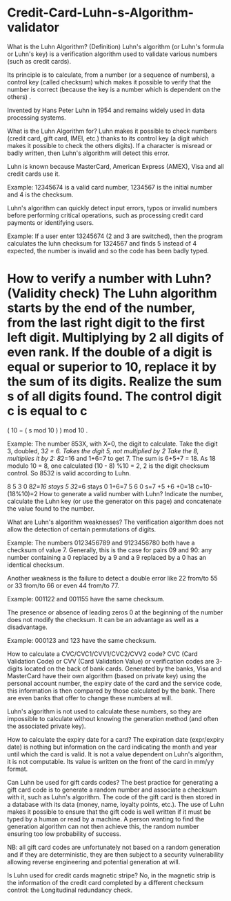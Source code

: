 # Credit-Card-Luhn-s-Algorithm-validator


What is the Luhn Algorithm? (Definition)
Luhn's algorithm (or Luhn's formula or Luhn's key) is a verification algorithm used to validate various numbers (such as credit cards).

Its principle is to calculate, from a number (or a sequence of numbers), a control key (called checksum) which makes it possible to verify that the number is correct (because the key is a number which is dependent on the others) .

Invented by Hans Peter Luhn in 1954 and remains widely used in data processing systems.

What is the Luhn Algorithm for?
Luhn makes it possible to check numbers (credit card, gift card, IMEI, etc.) thanks to its control key (a digit which makes it possible to check the others digits). If a character is misread or badly written, then Luhn's algorithm will detect this error.

Luhn is known because MasterCard, American Express (AMEX), Visa and all credit cards use it.

Example: 12345674 is a valid card number, 1234567 is the initial number and 4 is the checksum.

Luhn's algorithm can quickly detect input errors, typos or invalid numbers before performing critical operations, such as processing credit card payments or identifying users.

Example: If a user enter 13245674 (2 and 3 are switched), then the program calculates the luhn checksum for 1324567 and finds 5 instead of 4 expected, the number is invalid and so the code has been badly typed.

How to verify a number with Luhn? (Validity check)
The Luhn algorithm starts by the end of the number, from the last right digit to the first left digit. Multiplying by 2 all digits of even rank. If the double of a digit is equal or superior to 10, replace it by the sum of its digits. Realize the sum 
s
 of all digits found. The control digit 
c
 is equal to 
c
=
(
10
−
(
s
mod
10
)
)
mod
10
.

Example: The number 853X, with X=0, the digit to calculate.
Take the digit 3, doubled, 3*2 = 6.
Takes the digit 5, not multiplied by 2
Take the 8, multiplies it by 2: 8*2=16 and 1+6=7 to get 7.
The sum is 6+5+7 = 18. As 18 modulo 10 = 8, one calculated (10 - 8) %10 = 2, 2 is the digit checksum control. So 8532 is valid according to Luhn.

8	5	3	0
8*2=16	stays 5	3*2=6	stays 0
1+6=7	5	6	0
s=7	+5	+6	+0=18
c=10-(18%10)=2
How to generate a valid number with Luhn?
Indicate the number, calculate the Luhn key (or use the generator on this page) and concatenate the value found to the number.

What are Luhn's algorithm weaknesses?
The verification algorithm does not allow the detection of certain permutations of digits.

Example: The numbers 0123456789 and 9123456780 both have a checksum of value 7. Generally, this is the case for pairs 09 and 90: any number containing a 0 replaced by a 9 and a 9 replaced by a 0 has an identical checksum.

Another weakness is the failure to detect a double error like 22 from/to 55 or 33 from/to 66 or even 44 from/to 77.

Example: 001122 and 001155 have the same checksum.

The presence or absence of leading zeros 0 at the beginning of the number does not modify the checksum. It can be an advantage as well as a disadvantage.

Example: 000123 and 123 have the same checksum.

How to calculate a CVC/CVC1/CVV1/CVC2/CVV2 code?
CVC (Card Validation Code) or CVV (Card Validation Value) or verification codes are 3-digits located on the back of bank cards. Generated by the banks, Visa and MasterCard have their own algorithm (based on private key) using the personal account number, the expiry date of the card and the service code, this information is then compared by those calculated by the bank. There are even banks that offer to change these numbers at will.

Luhn's algorithm is not used to calculate these numbers, so they are impossible to calculate without knowing the generation method (and often the associated private key).

How to calculate the expiry date for a card?
The expiration date (expr/expiry date) is nothing but information on the card indicating the month and year until which the card is valid. It is not a value dependent on Luhn's algorithm, it is not computable. Its value is written on the front of the card in mm/yy format.

Can Luhn be used for gift cards codes?
The best practice for generating a gift card code is to generate a random number and associate a checksum with it, such as Luhn's algorithm. The code of the gift card is then stored in a database with its data (money, name, loyalty points, etc.). The use of Luhn makes it possible to ensure that the gift code is well written if it must be typed by a human or read by a machine. A person wanting to find the generation algorithm can not then achieve this, the random number ensuring too low probability of success.

NB: all gift card codes are unfortunately not based on a random generation and if they are deterministic, they are then subject to a security vulnerability allowing reverse engineering and potential generation at will.

Is Luhn used for credit cards magnetic stripe?
No, in the magnetic strip is the information of the credit card completed by a different checksum control: the Longitudinal redundancy check.
